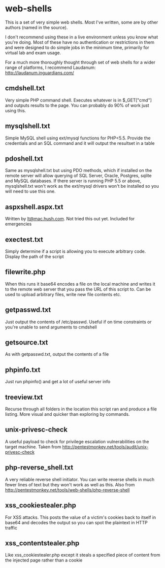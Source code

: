web-shells
==========

This is a set of very simple web shells. Most I've written, some are by other authors (named in the source).

I don't recommend using these in a live environment unless you know what you're doing. Most of these have no authentication or restrictions in them and were designed to do simple jobs in the minimum time, primarily for virtual lab and exam usage.

For a much more thoroughly thought through set of web shells for a wider range of platforms, I recommend Laudanum: http://laudanum.inguardians.com/

## cmdshell.txt

Very simple PHP command shell. Executes whatever is in $_GET["cmd"] and outputs results to the page. You can probably do 90% of work just using this.

## mysqlshell.txt

Simple MySQL shell using ext/mysql functions for PHP<5.5. Provide the credentials and an SQL command and it will output the resultset in a table

## pdoshell.txt

Same as mysqlshell.txt but using PDO methods, which if installed on the remote server will allow querying of SQL Server, Oracle, Postgres, sqlite and MySQL databases. If there server is running PHP 5.5 or above, mysqlshell.txt won't work as the ext/mysql drivers won't be installed so you will need to use this one.

## aspxshell.aspx.txt

Written by lt@mac.hush.com. Not tried this out yet. Included for emergencies

## exectest.txt

Simply determine if a script is allowing you to execute arbitrary code. Display the path of the script

## filewrite.php

When this runs it base64 encodes a file on the local machine and writes it to the remote web server that you pass the URL of this script to. Can be used to upload arbitrary files, write new file contents etc.

## getpasswd.txt

Just output the contents of /etc/passwd. Useful if on time constraints or you're unable to send arguments to cmdshell 

## getsource.txt

As with getpasswd.txt, output the contents of a file

## phpinfo.txt

Just run phpinfo() and get a lot of useful server info

## treeview.txt

Recurse through all folders in the location this script ran and produce a file listing. More visual and quicker than exploring by commands.

## unix-privesc-check

A useful payload to check for privilege escalation vulnerabilities on the target machine. Taken from http://pentestmonkey.net/tools/audit/unix-privesc-check

## php-reverse_shell.txt

A very reliable reverse shell initiator. You can write reverse shells in much fewer lines of text but they won't work as well as this.
Also from http://pentestmonkey.net/tools/web-shells/php-reverse-shell

## xss_cookiestealer.php

For XSS attacks. This posts the value of a victim's cookies back to itself in base64 and decodes the output so you can spot the plaintext in HTTP traffic

## xss_contentstealer.php

Like xss_cookiestealer.php except it steals a specified piece of content from the injected page rather than a cookie
